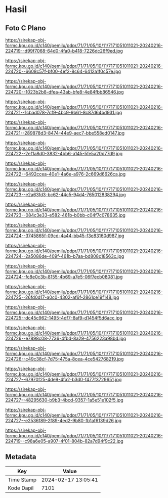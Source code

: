 # Hasil

## Foto C Plano

https://sirekap-obj-formc.kpu.go.id/c140/pemilu/pdpr/71/71/05/10/11/7171051011021-20240216-224719--d99f7068-64d0-4fa0-b418-7226dc26f9ed.jpg

https://sirekap-obj-formc.kpu.go.id/c140/pemilu/pdpr/71/71/05/10/11/7171051011021-20240216-224720--6608c57f-bf00-4ef2-8c64-6412a1f0c57e.jpg

https://sirekap-obj-formc.kpu.go.id/c140/pemilu/pdpr/71/71/05/10/11/7171051011021-20240216-224720--1023b2b8-dfea-43ab-bfe8-4e84fbb86546.jpg

https://sirekap-obj-formc.kpu.go.id/c140/pemilu/pdpr/71/71/05/10/11/7171051011021-20240216-224721--1cbad078-7cf9-4bc9-9b61-8c87d64bd931.jpg

https://sirekap-obj-formc.kpu.go.id/c140/pemilu/pdpr/71/71/05/10/11/7171051011021-20240216-224721--289878d3-8474-44e9-aec7-bbe558ed0147.jpg

https://sirekap-obj-formc.kpu.go.id/c140/pemilu/pdpr/71/71/05/10/11/7171051011021-20240216-224722--2ef1a8d0-3832-4bb6-a145-5fe5a20d77d9.jpg

https://sirekap-obj-formc.kpu.go.id/c140/pemilu/pdpr/71/71/05/10/11/7171051011021-20240216-224722--6492ccea-40e1-4a6e-a976-2c669d6626ca.jpg

https://sirekap-obj-formc.kpu.go.id/c140/pemilu/pdpr/71/71/05/10/11/7171051011021-20240216-224723--e2a63fd3-bc62-44c5-94d4-765012838294.jpg

https://sirekap-obj-formc.kpu.go.id/c140/pemilu/pdpr/71/71/05/10/11/7171051011021-20240216-224723--084c3e33-e582-461b-b0bb-c04f7c078635.jpg

https://sirekap-obj-formc.kpu.go.id/c140/pemilu/pdpr/71/71/05/10/11/7171051011021-20240216-224724--3745865f-09cd-4a44-bb45-f3e83160d987.jpg

https://sirekap-obj-formc.kpu.go.id/c140/pemilu/pdpr/71/71/05/10/11/7171051011021-20240216-224724--2a5086de-409f-461b-b7aa-bd808c18563c.jpg

https://sirekap-obj-formc.kpu.go.id/c140/pemilu/pdpr/71/71/05/10/11/7171051011021-20240216-224724--fc8e0c3b-8155-4b69-a7e5-06f7ecb08081.jpg

https://sirekap-obj-formc.kpu.go.id/c140/pemilu/pdpr/71/71/05/10/11/7171051011021-20240216-224725--26fd0d17-a0c0-4302-af6f-2861ce19f148.jpg

https://sirekap-obj-formc.kpu.go.id/c140/pemilu/pdpr/71/71/05/10/11/7171051011021-20240216-224725--dc45c962-1495-4df7-8af9-d1454f5d6acc.jpg

https://sirekap-obj-formc.kpu.go.id/c140/pemilu/pdpr/71/71/05/10/11/7171051011021-20240216-224726--e7898c08-7736-4fbd-8a29-4756223a98bd.jpg

https://sirekap-obj-formc.kpu.go.id/c140/pemilu/pdpr/71/71/05/10/11/7171051011021-20240216-224726--c49c38cf-7d75-475a-8cea-4ce542768219.jpg

https://sirekap-obj-formc.kpu.go.id/c140/pemilu/pdpr/71/71/05/10/11/7171051011021-20240216-224727--67970f25-4de9-4fa2-b3d0-f477f3729651.jpg

https://sirekap-obj-formc.kpu.go.id/c140/pemilu/pdpr/71/71/05/10/11/7171051011021-20240216-224727--48295630-b9b3-4bcd-9357-1a5e51e102f5.jpg

https://sirekap-obj-formc.kpu.go.id/c140/pemilu/pdpr/71/71/05/10/11/7171051011021-20240216-224727--e2536f89-2f89-4ed2-9b80-fb1af6139d26.jpg

https://sirekap-obj-formc.kpu.go.id/c140/pemilu/pdpr/71/71/05/10/11/7171051011021-20240216-224719--c98a6e05-a907-4f01-804b-82a7d94f9c22.jpg


## Metadata

| Key        | Value               |
| ---------- | ------------------- |
| Time Stamp | 2024-02-17 13:05:41 |
| Kode Dapil | 7101                |



